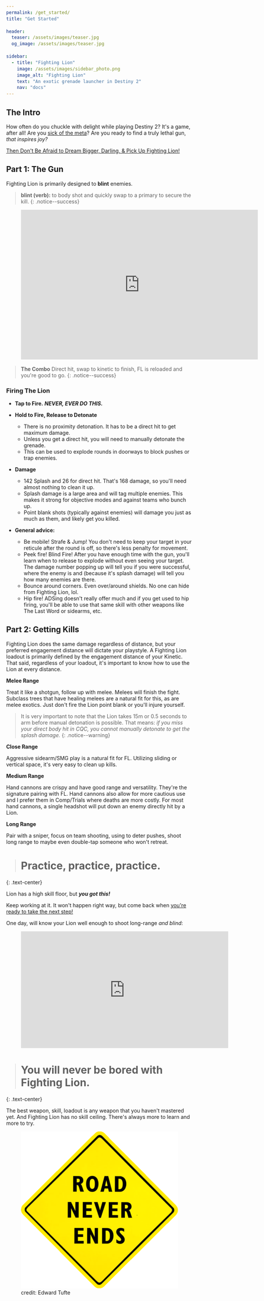 ```yaml
---
permalink: /get_started/
title: "Get Started"

header:
  teaser: /assets/images/teaser.jpg
  og_image: /assets/images/teaser.jpg

sidebar:
  - title: "Fighting Lion"
    image: /assets/images/sidebar_photo.png
    image_alt: "Fighting Lion"
    text: "An exotic grenade launcher in Destiny 2"
    nav: "docs"
---
```


## The Intro

How often do you chuckle with delight while playing Destiny 2? It's a game, after all! Are you [sick of the meta](/assets/images/off-meta.jpg)? Are you ready to find a truly lethal gun, _that inspires joy?_

[Then Don't Be Afraid to Dream Bigger, Darling, & Pick Up Fighting Lion!](/assets/images/dream_bigger.gif)

## Part 1: The Gun

Fighting Lion is primarily designed to **blint** enemies.


> **blint (verb):** to body shot and quickly swap to a primary to secure the kill.
{: .notice--success}

<figure class="video_container">
  <iframe src='https://gfycat.com/ifr/impracticaldismalhectorsdolphin' frameborder='0' scrolling='no' allowfullscreen width='640' height='404'></iframe>
</figure>

> **The Combo** Direct hit, swap to kinetic to finish, FL is reloaded and you're good to go.
{: .notice--success}

### Firing The Lion

* **Tap to Fire.** ***NEVER, EVER DO THIS.***
* **Hold to Fire, Release to Detonate**

   * There is no proximity detonation. It has to be a direct hit to get maximum damage.
   * Unless you get a direct hit, you will need to manually detonate the grenade.
   * This can be used to explode rounds in doorways to block pushes or trap enemies.

* **Damage**

   * 142 Splash and 26 for direct hit. That's 168 damage, so you'll need almost nothing to clean it up.
   * Splash damage is a large area and will tag multiple enemies. This makes it strong for objective modes and against teams who bunch up.
   * Point blank shots (typically against enemies) will damage you just as much as them, and likely get you killed.

* **General advice:**
   * Be mobile! Strafe & Jump! You don't need to keep your target in your reticule after the round is off, so there's less penalty for movement.
   * Peek fire! Blind Fire! After you have enough time with the gun, you'll learn when to release to explode without even seeing your target. The damage number popping up will tell you if you were successful, where the enemy is and (because it's splash damage) will tell you how many enemies are there.
   * Bounce around corners. Even over/around shields. No one can hide from Fighting Lion, lol.
   * Hip fire! ADSing doesn't really offer much and if you get used to hip firing, you'll be able to use that same skill with other weapons like The Last Word or sidearms, etc.

## Part 2: Getting Kills

Fighting Lion does the same damage regardless of distance, but your preferred engagement distance will dictate your playstyle. A Fighting Lion loadout is primarily defined by the engagement distance of your Kinetic. That said, regardless of your loadout, it's important to know how to use the Lion at every distance.

**Melee Range**

Treat it like a shotgun, follow up with melee. Melees will finish the fight. Subclass trees that have healing melees are a natural fit for this, as are melee exotics. Just don't fire the Lion point blank or you'll injure yourself.

>It is very important to note that the Lion takes 15m or 0.5 seconds to arm before manual detonation is possible. That means: *if you miss your direct body hit in CQC, you cannot manually detonate to get the splash damage.*
{: .notice--warning}

**Close Range**

Aggressive sidearm/SMG play is a natural fit for FL. Utilizing sliding or vertical space, it's very easy to clean up kills.

**Medium Range**

Hand cannons are crispy and have good range and versatility. They're the signature pairing with FL. Hand cannons also allow for more cautious use and I prefer them in Comp/Trials where deaths are more costly. For most hand cannons, a single headshot will put down an enemy directly hit by a Lion.

**Long Range**

Pair with a sniper, focus on team shooting, using to deter pushes, shoot long range to maybe even double-tap someone who won't retreat.

># Practice, practice, practice.
{: .text-center}

Lion has a high skill floor, but _**you got this!**_

Keep working at it. It won't happen right way, but come back when [you're ready to take the next step!](/mastery/)

One day, will know your Lion well enough to shoot long-range _and blind_:

<figure class="video_container">
  <iframe width="560" height="315" src="https://www.youtube.com/embed/O9b7Wq2xOKo" frameborder="0" allow="accelerometer; autoplay; encrypted-media; gyroscope; picture-in-picture" allowfullscreen></iframe>
</figure>

># You will never be bored with Fighting Lion.
{: .text-center}

The best weapon, skill, loadout is any weapon that you haven't mastered yet. And Fighting Lion has no skill ceiling. There's always more to learn and more to try.

<figure>
  <img src="/assets/images/road_never_ends.png" alt="Road Never Ends">
  <figcaption>credit: Edward Tufte</figcaption>
</figure>
